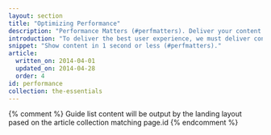 ```yaml
---
layout: section
title: "Optimizing Performance"
description: "Performance Matters (#perfmatters). Deliver your content to users as quickly as possible. Once they're in your app, you make page interaction and rendering as smooth as possible."
introduction: "To deliver the best user experience, we must deliver content as quickly as possible (<1 second), and ensure that our code is always able respond to user input within milliseconds (<16 milliseconds)."
snippet: "Show content in 1 second or less (#perfmatters)."
article:
  written_on: 2014-04-01
  updated_on: 2014-04-28
  order: 4
id: performance
collection: the-essentials
---
```


{% comment %}
Guide list content will be output by the landing layout pased on the article collection matching page.id
{% endcomment %}

